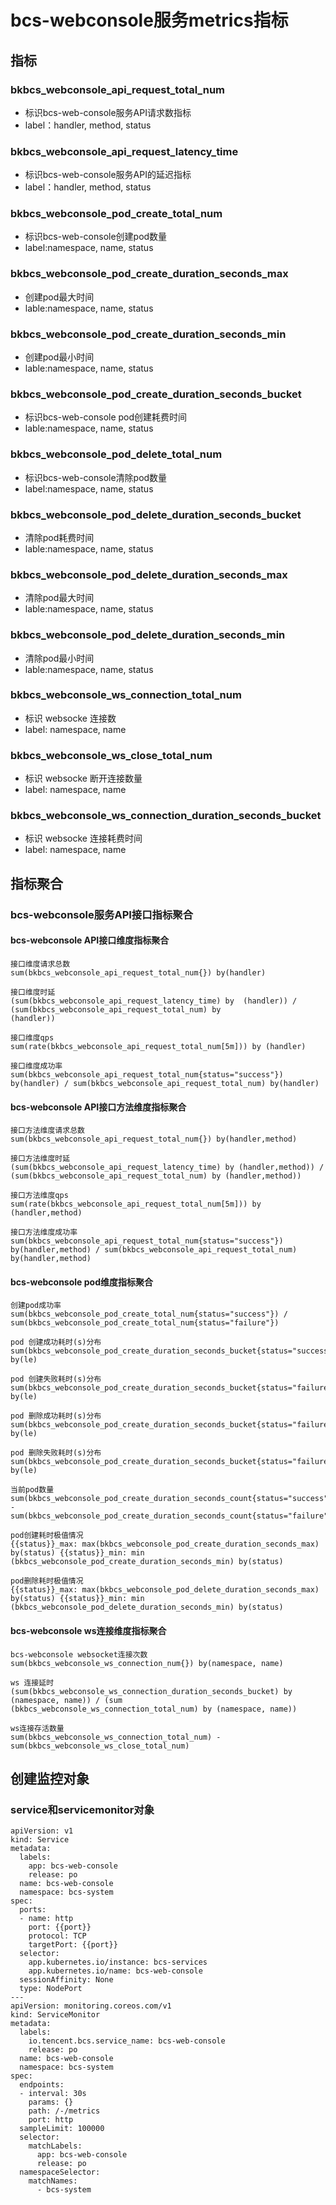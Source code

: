 # bcs-webconsole服务metrics指标

## 指标

###  bkbcs_webconsole_api_request_total_num
* 标识bcs-web-console服务API请求数指标
* label：handler, method, status

### bkbcs_webconsole_api_request_latency_time
* 标识bcs-web-console服务API的延迟指标
* label：handler, method, status 

### bkbcs_webconsole_pod_create_total_num
* 标识bcs-web-console创建pod数量
* label:namespace, name, status

### bkbcs_webconsole_pod_create_duration_seconds_max
* 创建pod最大时间
* lable:namespace, name, status

### bkbcs_webconsole_pod_create_duration_seconds_min
* 创建pod最小时间
* lable:namespace, name, status

### bkbcs_webconsole_pod_create_duration_seconds_bucket
* 标识bcs-web-console pod创建耗费时间
* lable:namespace, name, status

### bkbcs_webconsole_pod_delete_total_num
* 标识bcs-web-console清除pod数量
* label:namespace, name, status

### bkbcs_webconsole_pod_delete_duration_seconds_bucket
* 清除pod耗费时间
* lable:namespace, name, status

### bkbcs_webconsole_pod_delete_duration_seconds_max
* 清除pod最大时间
* lable:namespace, name, status

### bkbcs_webconsole_pod_delete_duration_seconds_min
* 清除pod最小时间
* lable:namespace, name, status

### bkbcs_webconsole_ws_connection_total_num
* 标识 websocke 连接数
* label: namespace, name

### bkbcs_webconsole_ws_close_total_num
* 标识 websocke 断开连接数量
* label: namespace, name

### bkbcs_webconsole_ws_connection_duration_seconds_bucket
* 标识 websocke 连接耗费时间
* label: namespace, name

## 指标聚合
### bcs-webconsole服务API接口指标聚合
#### bcs-webconsole API接口维度指标聚合
```
接口维度请求总数
sum(bkbcs_webconsole_api_request_total_num{}) by(handler)
 
接口维度时延
(sum(bkbcs_webconsole_api_request_latency_time) by  (handler)) / (sum(bkbcs_webconsole_api_request_total_num) by 
(handler))
 
接口维度qps
sum(rate(bkbcs_webconsole_api_request_total_num[5m])) by (handler)

接口维度成功率
sum(bkbcs_webconsole_api_request_total_num{status="success"}) by(handler) / sum(bkbcs_webconsole_api_request_total_num) by(handler)
``` 

#### bcs-webconsole API接口方法维度指标聚合
```
接口方法维度请求总数
sum(bkbcs_webconsole_api_request_total_num{}) by(handler,method)
 
接口方法维度时延
(sum(bkbcs_webconsole_api_request_latency_time) by (handler,method)) / (sum(bkbcs_webconsole_api_request_total_num) by (handler,method))
 
接口方法维度qps
sum(rate(bkbcs_webconsole_api_request_total_num[5m])) by (handler,method)

接口方法维度成功率
sum(bkbcs_webconsole_api_request_total_num{status="success"}) by(handler,method) / sum(bkbcs_webconsole_api_request_total_num) by(handler,method)
```

#### bcs-webconsole pod维度指标聚合
```
创建pod成功率
sum(bkbcs_webconsole_pod_create_total_num{status="success"}) / sum(bkbcs_webconsole_pod_create_total_num{status="failure"})

pod 创建成功耗时(s)分布
sum(bkbcs_webconsole_pod_create_duration_seconds_bucket{status="success"}) by(le)

pod 创建失败耗时(s)分布
sum(bkbcs_webconsole_pod_create_duration_seconds_bucket{status="failure"}) by(le)

pod 删除成功耗时(s)分布
sum(bkbcs_webconsole_pod_create_duration_seconds_bucket{status="failure"}) by(le)

pod 删除失败耗时(s)分布
sum(bkbcs_webconsole_pod_create_duration_seconds_bucket{status="failure"}) by(le)

当前pod数量
sum(bkbcs_webconsole_pod_create_duration_seconds_count{status="success"}) - 
sum(bkbcs_webconsole_pod_create_duration_seconds_count{status="failure"})

pod创建耗时极值情况
{{status}}_max: max(bkbcs_webconsole_pod_create_duration_seconds_max) by(status) {{status}}_min: min
(bkbcs_webconsole_pod_create_duration_seconds_min) by(status) 

pod删除耗时极值情况
{{status}}_max: max(bkbcs_webconsole_pod_delete_duration_seconds_max) by(status) {{status}}_min: min
(bkbcs_webconsole_pod_delete_duration_seconds_min) by(status) 
```

#### bcs-webconsole ws连接维度指标聚合
```
bcs-webconsole websocket连接次数
sum(bkbcs_webconsole_ws_connection_num{}) by(namespace, name)

ws 连接延时
(sum(bkbcs_webconsole_ws_connection_duration_seconds_bucket) by (namespace, name)) / (sum
(bkbcs_webconsole_ws_connection_total_num) by (namespace, name))

ws连接存活数量
sum(bkbcs_webconsole_ws_connection_total_num) - sum(bkbcs_webconsole_ws_close_total_num)
```

## 创建监控对象
### service和servicemonitor对象
```
apiVersion: v1
kind: Service
metadata:
  labels:
    app: bcs-web-console
    release: po
  name: bcs-web-console
  namespace: bcs-system
spec:
  ports:
  - name: http
    port: {{port}}
    protocol: TCP
    targetPort: {{port}}
  selector:
    app.kubernetes.io/instance: bcs-services
    app.kubernetes.io/name: bcs-web-console
  sessionAffinity: None
  type: NodePort
---
apiVersion: monitoring.coreos.com/v1
kind: ServiceMonitor
metadata:
  labels:
    io.tencent.bcs.service_name: bcs-web-console
    release: po
  name: bcs-web-console
  namespace: bcs-system
spec:
  endpoints:
  - interval: 30s
    params: {}
    path: /-/metrics
    port: http
  sampleLimit: 100000
  selector:
    matchLabels:
      app: bcs-web-console
      release: po
  namespaceSelector:
    matchNames:
      - bcs-system
```
